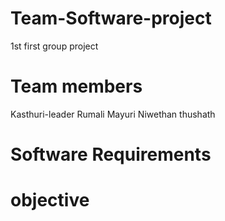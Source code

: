 # Team-Software-project
1st first group project

Team members
============
Kasthuri-leader
Rumali
Mayuri
Niwethan
thushath


Software Requirements
=====================



objective
=========






